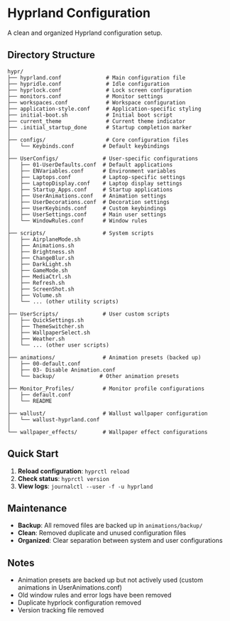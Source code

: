 # Hyprland Configuration

A clean and organized Hyprland configuration setup.

## Directory Structure

```
hypr/
├── hyprland.conf              # Main configuration file
├── hypridle.conf              # Idle configuration
├── hyprlock.conf              # Lock screen configuration
├── monitors.conf              # Monitor settings
├── workspaces.conf            # Workspace configuration
├── application-style.conf     # Application-specific styling
├── initial-boot.sh            # Initial boot script
├── current_theme              # Current theme indicator
├── .initial_startup_done      # Startup completion marker
│
├── configs/                   # Core configuration files
│   └── Keybinds.conf         # Default keybindings
│
├── UserConfigs/              # User-specific configurations
│   ├── 01-UserDefaults.conf  # Default applications
│   ├── ENVariables.conf      # Environment variables
│   ├── Laptops.conf          # Laptop-specific settings
│   ├── LaptopDisplay.conf    # Laptop display settings
│   ├── Startup_Apps.conf     # Startup applications
│   ├── UserAnimations.conf   # Animation settings
│   ├── UserDecorations.conf  # Decoration settings
│   ├── UserKeybinds.conf     # Custom keybindings
│   ├── UserSettings.conf     # Main user settings
│   └── WindowRules.conf      # Window rules
│
├── scripts/                  # System scripts
│   ├── AirplaneMode.sh
│   ├── Animations.sh
│   ├── Brightness.sh
│   ├── ChangeBlur.sh
│   ├── DarkLight.sh
│   ├── GameMode.sh
│   ├── MediaCtrl.sh
│   ├── Refresh.sh
│   ├── ScreenShot.sh
│   ├── Volume.sh
│   └── ... (other utility scripts)
│
├── UserScripts/              # User custom scripts
│   ├── QuickSettings.sh
│   ├── ThemeSwitcher.sh
│   ├── WallpaperSelect.sh
│   ├── Weather.sh
│   └── ... (other user scripts)
│
├── animations/               # Animation presets (backed up)
│   ├── 00-default.conf
│   ├── 03- Disable Animation.conf
│   └── backup/              # Other animation presets
│
├── Monitor_Profiles/         # Monitor profile configurations
│   ├── default.conf
│   └── README
│
├── wallust/                  # Wallust wallpaper configuration
│   └── wallust-hyprland.conf
│
└── wallpaper_effects/        # Wallpaper effect configurations
```

## Quick Start

1. **Reload configuration**: `hyprctl reload`
2. **Check status**: `hyprctl version`
3. **View logs**: `journalctl --user -f -u hyprland`

## Maintenance

- **Backup**: All removed files are backed up in `animations/backup/`
- **Clean**: Removed duplicate and unused configuration files
- **Organized**: Clear separation between system and user configurations

## Notes

- Animation presets are backed up but not actively used (custom animations in UserAnimations.conf)
- Old window rules and error logs have been removed
- Duplicate hyprlock configuration removed
- Version tracking file removed 